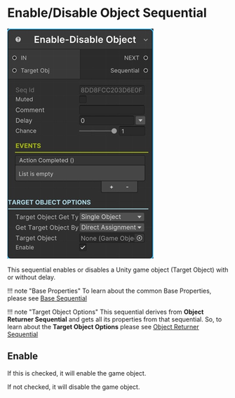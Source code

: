 # Enable/Disable Object Sequential

![Enable Disable Object](../../img/sequential_enabledisable.jpg)

This sequential enables or disables a Unity game object (Target Object) with or without delay.


!!! note "Base Properties"
    To learn about the common Base Properties, please see [Base Sequential](../sequential_base.md)

!!! note "Target Object Options"
    This sequential derives from __Object Returner Sequential__ and gets all its properties from that sequential. So, to learn about the __Target Object Options__ please see [Object Returner Sequential](../sequentialobjectreturner/index.md)


## Enable

If this is checked, it will enable the game object.

If not checked, it will disable the game object.

